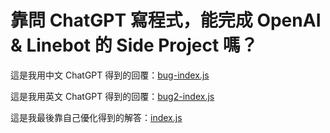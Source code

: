 # 靠問 ChatGPT 寫程式，能完成 OpenAI & Linebot 的 Side Project 嗎？

這是我用中文 ChatGPT 得到的回覆：[bug-index.js](bug-index.js)

這是我用英文 ChatGPT 得到的回覆：[bug2-index.js](bug2-index.js)

這是我最後靠自己優化得到的解答：[index.js](index.js)
